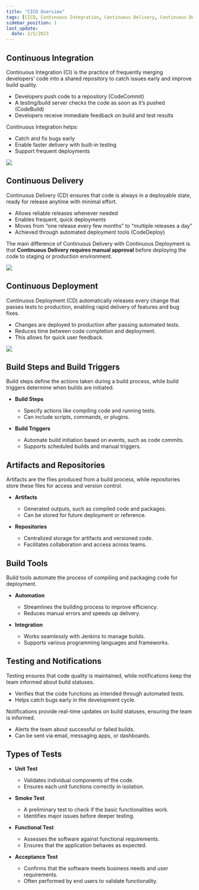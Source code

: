 ```yaml
---
title: "CICD Overview"
tags: [CICD, Continuous Integration, Continuous Delivery, Continuous Deployment]
sidebar_position: 1
last_update:
  date: 2/5/2023
---
```



## Continuous Integration

Continuous Integration (CI) is the practice of frequently merging developers’ code into a shared repository to catch issues early and improve build quality.

- Developers push code to a repository (CodeCommit)
- A testing/build server checks the code as soon as it’s pushed (CodeBuild)
- Developers receive immediate feedback on build and test results

Continuous Integration helps:

- Catch and fix bugs early
- Enable faster delivery with built-in testing
- Support frequent deployments

<div class='img-center'>

![](/img/docs/1027-jenkins-cicd-continuous-integration.png)

</div>


## Continuous Delivery

Continuous Delivery (CD) ensures that code is always in a deployable state, ready for release anytime with minimal effort.

- Allows reliable releases whenever needed
- Enables frequent, quick deployments
- Moves from “one release every few months” to “multiple releases a day”
- Achieved through automated deployment tools (CodeDeploy)

The main difference of Continuous Delivery with Continuous Deployment is that **Continuous Delivery requires manual approval** before deploying the code to staging or production environment.

<div class='img-center'>

![](/img/docs/1027-jenkins-cicd-continuous-delivery.png)

</div>


## Continuous Deployment

Continuous Deployment (CD) automatically releases every change that passes tests to production, enabling rapid delivery of features and bug fixes.

- Changes are deployed to production after passing automated tests.
- Reduces time between code completion and deployment.
- This allows for quick user feedback.

<div class='img-center'>

![](/img/docs/1027-jenkins-cicd-continuous-deployment.png)

</div>


## Build Steps and Build Triggers

Build steps define the actions taken during a build process, while build triggers determine when builds are initiated.

- **Build Steps**  
   - Specify actions like compiling code and running tests.  
   - Can include scripts, commands, or plugins.  

- **Build Triggers**  
   - Automate build initiation based on events, such as code commits.  
   - Supports scheduled builds and manual triggers.  


## Artifacts and Repositories

Artifacts are the files produced from a build process, while repositories store these files for access and version control.

- **Artifacts**  
   - Generated outputs, such as compiled code and packages.  
   - Can be stored for future deployment or reference.  

- **Repositories**  
   - Centralized storage for artifacts and versioned code.  
   - Facilitates collaboration and access across teams. 


## Build Tools

Build tools automate the process of compiling and packaging code for deployment.

- **Automation**  
   - Streamlines the building process to improve efficiency.  
   - Reduces manual errors and speeds up delivery.  

- **Integration**  
   - Works seamlessly with Jenkins to manage builds.  
   - Supports various programming languages and frameworks.  

## Testing and Notifications

Testing ensures that code quality is maintained, while notifications keep the team informed about build statuses.

  - Verifies that the code functions as intended through automated tests.  
  - Helps catch bugs early in the development cycle.  

Notifications provide real-time updates on build statuses, ensuring the team is informed.

  - Alerts the team about successful or failed builds.  
  - Can be sent via email, messaging apps, or dashboards.  

## Types of Tests

- **Unit Test**  
   - Validates individual components of the code.  
   - Ensures each unit functions correctly in isolation.  

- **Smoke Test**  
   - A preliminary test to check if the basic functionalities work.  
   - Identifies major issues before deeper testing.  

- **Functional Test**  
   - Assesses the software against functional requirements.  
   - Ensures that the application behaves as expected.  

- **Acceptance Test**  
   - Confirms that the software meets business needs and user requirements.  
   - Often performed by end users to validate functionality.  
